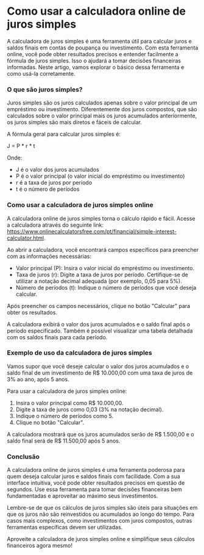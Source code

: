 Como usar a calculadora online de juros simples
===============================================

A calculadora de juros simples é uma ferramenta útil para calcular juros e saldos finais em contas de poupança ou investimento. Com esta ferramenta online, você pode obter resultados precisos e entender facilmente a fórmula de juros simples. Isso o ajudará a tomar decisões financeiras informadas. Neste artigo, vamos explorar o básico dessa ferramenta e como usá-la corretamente.

### O que são juros simples?

Juros simples são os juros calculados apenas sobre o valor principal de um empréstimo ou investimento. Diferentemente dos juros compostos, que são calculados sobre o valor principal mais os juros acumulados anteriormente, os juros simples são mais diretos e fáceis de calcular.

A fórmula geral para calcular juros simples é:

J = P \* r \* t

Onde:

- J é o valor dos juros acumulados
- P é o valor principal (o valor inicial do empréstimo ou investimento)
- r é a taxa de juros por período
- t é o número de períodos

### Como usar a calculadora de juros simples online

A calculadora online de juros simples torna o cálculo rápido e fácil. Acesse a calculadora através do seguinte link: <https://www.onlinecalculatorsfree.com/pt/financial/simple-interest-calculator.html>.

Ao abrir a calculadora, você encontrará campos específicos para preencher com as informações necessárias:

- Valor principal (P): Insira o valor inicial do empréstimo ou investimento.
- Taxa de juros (r): Digite a taxa de juros por período. Certifique-se de utilizar a notação decimal adequada (por exemplo, 0,05 para 5%).
- Número de períodos (t): Indique o número de períodos que você deseja calcular.

Após preencher os campos necessários, clique no botão "Calcular" para obter os resultados.

A calculadora exibirá o valor dos juros acumulados e o saldo final após o período especificado. Também é possível visualizar uma tabela detalhada com os saldos finais para cada período.

### Exemplo de uso da calculadora de juros simples

Vamos supor que você deseje calcular o valor dos juros acumulados e o saldo final de um investimento de R$ 10.000,00 com uma taxa de juros de 3% ao ano, após 5 anos.

Para usar a calculadora de juros simples online:

1. Insira o valor principal como R$ 10.000,00.
2. Digite a taxa de juros como 0,03 (3% na notação decimal).
3. Indique o número de períodos como 5.
4. Clique no botão "Calcular".

A calculadora mostrará que os juros acumulados serão de R$ 1.500,00 e o saldo final será de R$ 11.500,00 após 5 anos.

### Conclusão

A calculadora online de juros simples é uma ferramenta poderosa para quem deseja calcular juros e saldos finais com facilidade. Com a sua interface intuitiva, você pode obter resultados precisos em questão de segundos. Use essa ferramenta para tomar decisões financeiras bem fundamentadas e aproveitar ao máximo seus investimentos.

Lembre-se de que os cálculos de juros simples são úteis para situações em que os juros não são reinvestidos ou acumulados ao longo do tempo. Para casos mais complexos, como investimentos com juros compostos, outras ferramentas específicas devem ser utilizadas.

Aproveite a calculadora de juros simples online e simplifique seus cálculos financeiros agora mesmo!